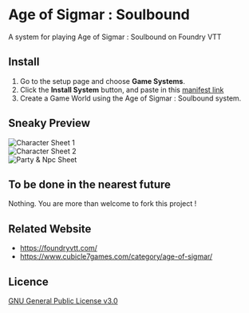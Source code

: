 # Age of Sigmar : Soulbound
A system for playing Age of Sigmar : Soulbound on Foundry VTT

## Install
1. Go to the setup page and choose **Game Systems**.
2. Click the **Install System** button, and paste in this [manifest link](https://github.com/Perfectro/Age-of-Sigmar-Soulbound-FoundryVTT/raw/master/system.json)
3. Create a Game World using the Age of Sigmar : Soulbound system.

## Sneaky Preview
![Character Sheet 1](https://github.com/Perfectro/Age-of-Sigmar-Soulbound-FoundryVTT/blob/master/asset/character-sheet-1.jpg?raw=true)  
![Character Sheet 2](https://github.com/Perfectro/Age-of-Sigmar-Soulbound-FoundryVTT/blob/master/asset/character-sheet-2.jpg?raw=true)  
![Party & Npc Sheet](https://github.com/Perfectro/Age-of-Sigmar-Soulbound-FoundryVTT/blob/master/asset/party-npc-sheet.jpg?raw=true)  

## To be done in the nearest future
Nothing. You are more than welcome to fork this project !

## Related Website
- https://foundryvtt.com/
- https://www.cubicle7games.com/category/age-of-sigmar/

## Licence
[GNU General Public License v3.0](https://choosealicense.com/licenses/gpl-3.0/)